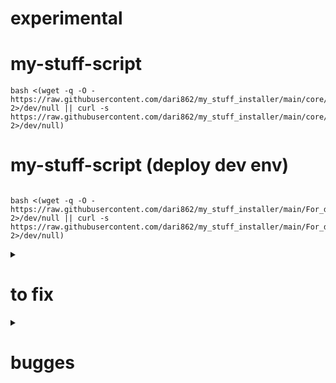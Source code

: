 # experimental

# my-stuff-script

```
bash <(wget -q -O - https://raw.githubusercontent.com/dari862/my_stuff_installer/main/core/installer.sh 2>/dev/null || curl -s https://raw.githubusercontent.com/dari862/my_stuff_installer/main/core/installer.sh 2>/dev/null)
```

# my-stuff-script (deploy dev env)

```

bash <(wget -q -O - https://raw.githubusercontent.com/dari862/my_stuff_installer/main/For_dev/pre_dev_env 2>/dev/null || curl -s https://raw.githubusercontent.com/dari862/my_stuff_installer/main/For_dev/pre_dev_env 2>/dev/null)
```

<details>
	<summary><h1>to fix</h1></summary>
	
		# exisitng terminator
		<window.Window object at 0x7fcaf812cc80 (terminatorlib+window+Window at 0x2b92280)> is not in registered window list
		
		# unknown
		thunar-volman: Unsupported USB device type "usb".
		thunar-volman: Unsupported USB device type "usbhid".
		
</details>

<details>	
	<summary><h1>bugges</h1></summary>

		# plank
		[CRITICAL 14:38:22.855476] [Wnck] wnck_set_client_type: changing the client type is not supported.
		[WARN 14:38:23.672428] [Preferences:192] '/usr/share/plank/themes/Default/dock.theme' is read-only!
		[WARN 14:38:24.064730] Creating surface took WAY TOO LONG (41ms), enabled downscaling for this cache!
		[WARN 14:41:46.438192] Failed to fetch xid: GDBus.Error:org.freedesktop.DBus.Error.UnknownMethod: Object does not exist at path “/org/ayatana/bamf/window/62914852”
		[WARN 14:41:46.472304] Failed to fetch type: GDBus.Error:org.freedesktop.DBus.Error.UnknownMethod: Object does not exist at path “/org/ayatana/bamf/window/62914852”
		[WARN 14:41:46.508960] Failed to fetch monitor: GDBus.Error:org.freedesktop.DBus.Error.UnknownMethod: Object does not exist at path “/org/ayatana/bamf/window/62914852”
		[WARN 14:41:46.550823] Failed to fetch maximized state: GDBus.Error:org.freedesktop.DBus.Error.UnknownMethod: Object does not exist at path “/org/ayatana/bamf/window/62914852”
		[WARN 14:41:46.581311] Failed to fetch xid: GDBus.Error:org.freedesktop.DBus.Error.UnknownMethod: Object does not exist at path “/org/ayatana/bamf/window/62914852”
		[WARN 14:41:46.612146] Failed to fetch xid: GDBus.Error:org.freedesktop.DBus.Error.UnknownMethod: Object does not exist at path “/org/ayatana/bamf/window/62914852”
		[WARN 14:41:46.642666] Failed to fetch xid: GDBus.Error:org.freedesktop.DBus.Error.UnknownMethod: Object does not exist at path “/org/ayatana/bamf/window/62914852”
		[WARN 16:14:51.494623] Failed to fetch xid: GDBus.Error:org.freedesktop.DBus.Error.UnknownMethod: Object does not exist at path “/org/ayatana/bamf/window/62914852”
		[WARN 16:14:51.525799] Failed to fetch type: GDBus.Error:org.freedesktop.DBus.Error.UnknownMethod: Object does not exist at path “/org/ayatana/bamf/window/62914852”
		[WARN 16:14:51.561358] Failed to fetch monitor: GDBus.Error:org.freedesktop.DBus.Error.UnknownMethod: Object does not exist at path “/org/ayatana/bamf/window/62914852”
		[WARN 16:14:51.603246] Failed to fetch maximized state: GDBus.Error:org.freedesktop.DBus.Error.UnknownMethod: Object does not exist at path “/org/ayatana/bamf/window/62914852”
		[WARN 16:14:51.633729] Failed to fetch xid: GDBus.Error:org.freedesktop.DBus.Error.UnknownMethod: Object does not exist at path “/org/ayatana/bamf/window/62914852”
		[WARN 16:14:51.664108] Failed to fetch xid: GDBus.Error:org.freedesktop.DBus.Error.UnknownMethod: Object does not exist at path “/org/ayatana/bamf/window/62914852”
		[WARN 16:14:51.694406] Failed to fetch xid: GDBus.Error:org.freedesktop.DBus.Error.UnknownMethod: Object does not exist at path “/org/ayatana/bamf/window/62914852”
		[WARN 20:46:07.717666] Failed to fetch xid: GDBus.Error:org.freedesktop.DBus.Error.UnknownMethod: Object does not exist at path “/org/ayatana/bamf/window/62914852”
		[WARN 20:46:07.750609] Failed to fetch type: GDBus.Error:org.freedesktop.DBus.Error.UnknownMethod: Object does not exist at path “/org/ayatana/bamf/window/62914852”
		[WARN 20:46:07.786699] Failed to fetch monitor: GDBus.Error:org.freedesktop.DBus.Error.UnknownMethod: Object does not exist at path “/org/ayatana/bamf/window/62914852”
		[WARN 20:46:07.830850] Failed to fetch maximized state: GDBus.Error:org.freedesktop.DBus.Error.UnknownMethod: Object does not exist at path “/org/ayatana/bamf/window/62914852”
		[WARN 20:46:07.877043] Failed to fetch xid: GDBus.Error:org.freedesktop.DBus.Error.UnknownMethod: Object does not exist at path “/org/ayatana/bamf/window/62914852”
		[WARN 20:46:07.909080] Failed to fetch xid: GDBus.Error:org.freedesktop.DBus.Error.UnknownMethod: Object does not exist at path “/org/ayatana/bamf/window/62914852”
		[WARN 20:46:07.939848] Failed to fetch xid: GDBus.Error:org.freedesktop.DBus.Error.UnknownMethod: Object does not exist at path “/org/ayatana/bamf/window/62914852”

</details>
